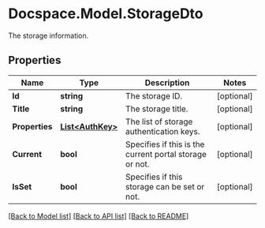 # Docspace.Model.StorageDto
The storage information.

## Properties

Name | Type | Description | Notes
------------ | ------------- | ------------- | -------------
**Id** | **string** | The storage ID. | [optional] 
**Title** | **string** | The storage title. | [optional] 
**Properties** | [**List&lt;AuthKey&gt;**](AuthKey.md) | The list of storage authentication keys. | [optional] 
**Current** | **bool** | Specifies if this is the current portal storage or not. | [optional] 
**IsSet** | **bool** | Specifies if this storage can be set or not. | [optional] 

[[Back to Model list]](../README.md#documentation-for-models) [[Back to API list]](../README.md#documentation-for-api-endpoints) [[Back to README]](../README.md)


